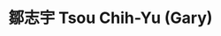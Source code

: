 ---
chinese_name: 鄒志宇
english_name: Tsou Chih-Yu (Gary)
title: 鄒志宇 Tsou Chih-Yu (Gary)
id: chihyugarytsou
collection: members
position: Part-time Research Assistant
type: part-time research assistant
department: 123
image_path: https://source.unsplash.com/collection/139386/600x600?a=.png
photo: bio-photo.jpg
blurb: 123
---